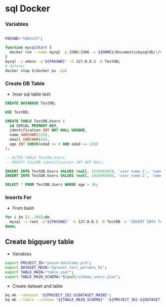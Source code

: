 # sql Docker


### Variables
```bash

PASSWD="SQDev25";
```

```bash
function mysqlStart {
  docker run --name mysql -p 3306:3306 -v ${HOME}/Documents/mysqldb/:/var/lib/mysql -e MYSQL_DATABASE=TestDB -e MYSQL_ROOT_PASSWORD=${PASSWD} -e MYSQL_USER=admin -e MYSQL_PASSWORD=${PASSWD} -itd mysql:5.7;
}
mysql -u admin -p"${PASSWD}" -h 127.0.0.1 -D TestDB;
# detener
docker stop $(docker ps -qa)
```

### Create DB Table

- Inser sql table test:
```sql
CREATE DATABASE TestDB;

USE TestDB;

CREATE TABLE TestDB.Users (
  id SERIAL PRIMARY KEY,
  identification INT NOT NULL UNIQUE,
  name VARCHAR(128),
  email VARCHAR(64),
  age INT CHECK(edad >= 0 AND edad <= 128)
);

-- ALTER TABLE TestDB.Users
-- MODIFY COLUMN identification INT NOT NULL;

INSERT INTO TestDB.Users VALUES (null, 1016995859, 'user name-1', 'name-1@mail.com', 38);
INSERT INTO TestDB.Users VALUES (null, 1016995860, 'user name-2', 'name-2@mail.com', 35);

SELECT * FROM TestDB.Users WHERE age > 36;
```

### Inserts For
- From bash
```bash
for i in {1..100};do
  mysql -u root -p"${PASSWD}" -h 127.0.0.1 -D TestDB -e "INSERT INTO TestDB.Users VALUES (null, 1016${i}, 'user name-${i}', 'name-${i}@mail.com', ${i})";
done;
```

## Create bigquery table

- Variables
```bash
export PROJECT_ID="poxs4-datalake-prd";
export DATASET_MAIN="dataset_test_persons_01";
export TABLE_MAIN="table_user";
export TABLE_MAIN_SCHEMA="$(pwd)/schema_users.json";
```
- Create dataset and table
```bash
bq mk --dataset "${PROJECT_ID}:${DATASET_MAIN}";
bq mk --table --schema "${TABLE_MAIN_SCHEMA}" "${PROJECT_ID}:${DATASET_MAIN}.${TABLE_MAIN}";
```